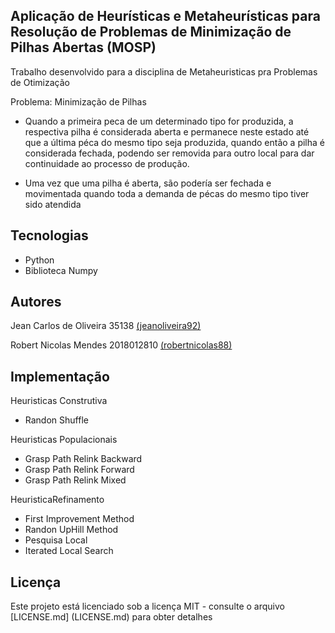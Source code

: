 ## Aplicação de Heurísticas e Metaheurísticas para Resolução de Problemas de Minimização de Pilhas Abertas (MOSP)
Trabalho desenvolvido para a disciplina de Metaheuristicas pra Problemas de Otimização

Problema: Minimização de Pilhas
* Quando a primeira peca de um determinado tipo for produzida, a respectiva pilha é
considerada aberta e permanece neste estado até que a última péca do mesmo tipo seja
produzida, quando então a pilha é considerada fechada, podendo ser removida para outro
local para dar continuidade ao processo de produção.

* Uma vez que uma pilha é aberta, são podería ser fechada e movimentada quando toda a
demanda de pécas do mesmo tipo tiver sido atendida

## Tecnologias
* Python
* Biblioteca Numpy

## Autores

Jean Carlos de Oliveira 35138 [(jeanoliveira92)](https://github.com/jeanoliveira92)

Robert Nicolas Mendes 2018012810 [(robertnicolas88)](https://github.com/robertnicolas88)

## Implementação
Heuristicas Construtiva
- Randon Shuffle

Heuristicas Populacionais
- Grasp Path Relink Backward
- Grasp Path Relink Forward
- Grasp Path Relink Mixed

HeuristicaRefinamento
- First Improvement Method
- Randon UpHill Method
- Pesquisa Local
- Iterated Local Search

## Licença
Este projeto está licenciado sob a licença MIT - consulte o arquivo [LICENSE.md] (LICENSE.md) para obter detalhes
